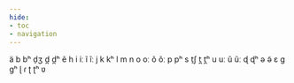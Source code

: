 ```yaml
---
hide:
- toc
- navigation
---
```

ä
b
bʰ
d̠ʒ
d̪
d̪ʰ
ẽ
h
i
iː
ĩ
ĩː
j
k
kʰ
l
m
n
o
oː
õ
õː
p
pʰ
s
t̠ʃ
t̪
t̪ʰ
u
uː
ũ
ũː
ɖ
ɖʰ
ə
ə̃
ɛ
ɡ
ɡʰ
ɭ
ɾ
ʈ
ʈʰ
ʋ
